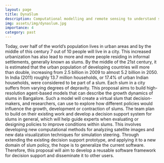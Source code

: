 ```yaml
---
layout: page
title: DynaSlum
description: Computational modelling and remote sensing to understand slum dynamics
img: assets/img/dynaslum.jpg
importance: 4
category: past
---
```

Today, over half of the world’s population lives in urban areas and by the middle of this century 7 out of 10 people will live in a city. This increased urbanization has also lead to more and more people residing in informal settlements, generally known as slums. By the middle of the 21st century, it is estimated that the urban population of developing countries will more than double, increasing from 2.5 billion in 2009 to almost 5.2 billion in 2050. In India (2011) roughly 13.7 million households, or 17.4% of urban Indian households, were considered to be part of a slum. Each slum in a city suffers from varying degrees of depravity. This proposal aims to build high-resolution agent-based models that can describe the growth dynamics of slums in Bangalore. Such a model will create a virtual slum that decision-makers, and researchers, can use to explore how different policies would influence the growth, development or contraction of slums. The team plan to build on their existing work and develop a decision support system for slums in general, which will help guide experts when evaluating or designing policies to improve conditions within slums. This involves developing new computational methods for analyzing satellite images and new data visualization techniques for simulation steering. Through extending the existing decision support prototype, and applying it to a new domain of slum policy, the hope is to generalize the current software. Therefore, this proposal will aim to develop a reusable software framework for decision support and disseminate it to other users.
